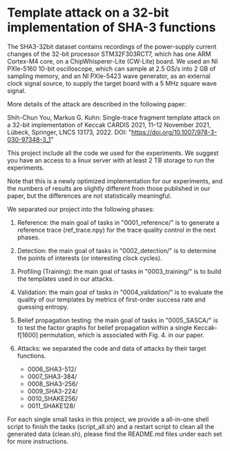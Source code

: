 # Template attack on a 32-bit implementation of SHA-3 functions

The SHA3-32bit dataset contains recordings of the power-supply current changes of the 32-bit processor STM32F303RCT7, which has one ARM Cortex-M4 core, on a ChipWhisperer-Lite (CW-Lite) board.
We used an NI PXIe-5160 10-bit oscilloscope, which can sample at 2.5 GS/s into 2 GB of sampling memory, and an NI PXIe-5423 wave generator, as an external clock signal source, to supply the target board with a 5 MHz square wave signal.

More details of the attack are described in the following paper:

Shih-Chun You, Markus G. Kuhn:
Single-trace fragment template attack on a 32-bit implementation of Keccak
CARDIS 2021, 11–12 November 2021, Lübeck, Springer, LNCS 13173, 2022. DOI: "https://doi.org/10.1007/978-3-030-97348-3_1"

This project include all the code we used for the experiments. We suggest you have an access to a linux server with at least 2 TB storage to run the experiments.

Note that this is a newly optimized implementation for our experiments, and the numbers of results are slightly different from those published in our paper, but the differences are not statistically meaningful.

We separated our project into the following phases:

1. Reference: the main goal of tasks in "0001_reference/" is to generate a reference trace (ref_trace.npy) for the trace quality control in the next phases.

2. Detection: the main goal of tasks in "0002_detection/" is to determine the points of interests (or interesting clock cycles).

3. Profiling (Training): the main goal of tasks in "0003_training/" is to build the templates used in our attacks.

4. Validation: the main goal of tasks in "0004_validation/" is to evaluate the quality of our templates by metrics of first-order success rate and guessing entropy.

5. Belief propagation testing: the main goal of tasks in "0005_SASCA/" is to test the factor graphs for belief propagation within a single Keccak-f[1600] permutation, which is associated with Fig. 4. in our paper.

6. Attacks: we separated the code and data of attacks by their target functions.
   - 0006_SHA3-512/
   - 0007_SHA3-384/
   - 0008_SHA3-256/
   - 0009_SHA3-224/
   - 0010_SHAKE256/
   - 0011_SHAKE128/

For each single small tasks in this project, we provide a all-in-one shell script to finish the tasks (script_all.sh) and a restart script to clean all the generated data (clean.sh), please find the README.md files under each set for more instructions.
